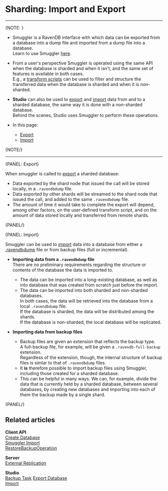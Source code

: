 ﻿# Sharding: Import and Export
---

{NOTE: }

* Smuggler is a RavenDB interface with which data can be 
  exported from a database into a dump file and imported 
  from a dump file into a database.  
  Learn to use Smuggler [here](../../../client-api/smuggler/what-is-smuggler).  

* From a user's perspective Smuggler is operated using the 
  same API when the database is sharded and when it isn't, 
  and the same set of features is available in both cases.  
  E.g., a [transform scripts](../../../client-api/smuggler/what-is-smuggler#transformscript) 
  can be used to filter and structure the transferred data 
  when the database is sharded and when it is non-sharded.  

* **Studio** can also be used to 
  [export](../../../studio/database/tasks/export-database) 
  and [import](../../../studio/database/tasks/import-data/import-data-file) 
  data from and to a sharded database, the same way it is 
  done with a non-sharded database.  
  Behind the scenes, Studio uses Smuggler to perform these operations.  

* In this page:  
  * [Export](../../../sharding/client-api/smuggler/import-and-export#export)  
  * [Import](../../../sharding/client-api/smuggler/import-and-export#import)  

{NOTE/}

---

{PANEL: Export}

When smuggler is called to 
[export](../../../client-api/smuggler/what-is-smuggler#export) 
a sharded database:  

* Data exported by the shard node that issued the call will be stored 
  locally, in a `.ravendbdump` file.  
* Data exported by other shards will be streamed to the shard node 
  that issued the call, and added to the same `.ravendbdump` file.  
* The amount of time it would take to complete the export will depend, 
  among other factors, on the user-defined transform script, and on 
  the amount of data stored locally and transferred from remote shards.  

{PANEL/}

{PANEL: Import}

Smuggler can be used to [import](../../../client-api/smuggler/what-is-smuggler#import) 
data into a database from either a [.ravendbdump](../../../sharding/client-api/smuggler/import-and-export#export) 
file or from backup files (full or incremental).  

* **Importing data from a `.ravendbdump` file**  
  There are no preliminary requirements regarding the structure 
  or contents of the database the data is imported to.  
   * The data can be imported into a long-existing database, 
     as well as into database that was created from scratch 
     just before the import.  
   * The data can be imported into both sharded and non-sharded databases.  
     In both cases, the data will be retrieved into the database from 
     a local `.ravendbdump` file.  
     If the database is sharded, the data will be distributed among the shards.  
     If the database is non-sharded, the local database will be replicated.  

* **Importing data from backup files**  
   * Backup files are given an extension that reflects the backup type.  
     A full-backup file, for example, will be given a `.ravendb-full-backup` 
     extension.  
     Regardless of the extension, though, the internal structure of backup 
     files is simlar to that of `.ravendbdump` files.  
   * It **is** therefore possible to import backup files using Smuggler, 
     including those created for a sharded database.  
   * This can be helpful in many ways. We can, for example, divide the 
     data that is currently held by a sharded database, between several 
     databases, by creating new databases and importing into each of them 
     the backup made by a single shard.  

{PANEL/}

## Related articles

**Client API**  
[Create Database](../../../client-api/operations/server-wide/create-database)  
[Smuggler Import](../../../client-api/smuggler/what-is-smuggler#import)  
[RestoreBackupOperation](../../../client-api/operations/maintenance/backup/restore#restoring-a-database:-configuration-and-execution)  

**Server**  
[External Replication](../../../server/ongoing-tasks/external-replication)  

**Studio**  
[Backup Task](../../../studio/database/tasks/backup-task)
[Export Database](../../../studio/database/tasks/export-database)  
[Import](../../../studio/database/tasks/import-data/import-data-file)  
